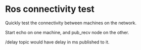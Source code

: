 Ros connectivity test
=====================

Quickly test the connectivity between machines on the network.

Start echo on one machine, and pub_recv node on the other. 

/delay topic would have delay in ms published to it.
